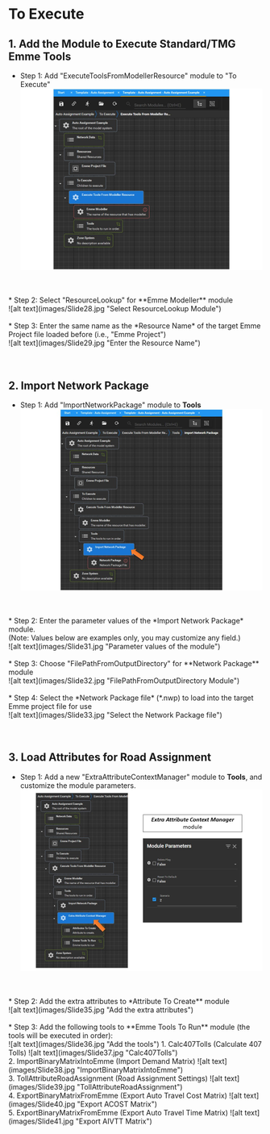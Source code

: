 # **To Execute**

## 1. Add the Module to Execute Standard/TMG Emme Tools
* Step 1: Add "ExecuteToolsFromModellerResource" module to "To Execute"<br />
![alt text](images/Slide27.jpg "ExecuteToolsFromModellerResource Module")
<br />
<br />
* Step 2: Select "ResourceLookup" for **Emme Modeller** module<br />
![alt text](images/Slide28.jpg "Select ResourceLookup Module")
<br />
<br />
* Step 3: Enter the same name as the *Resource Name* of the target Emme Project file loaded before (i.e., "Emme Project")<br />
![alt text](images/Slide29.jpg "Enter the Resource Name")
<br />
<br />
<br />

## 2. Import Network Package
* Step 1: Add "ImportNetworkPackage" module to **Tools**<br />
![alt text](images/Slide30.jpg "ImportNetworkPackage Module")
<br />
<br />
* Step 2: Enter the parameter values of the *Import Network Package* module.<br/>(Note: Values below are examples only, you may customize any field.)<br/>
![alt text](images/Slide31.jpg "Parameter values of the module")
<br />
<br />
* Step 3: Choose "FilePathFromOutputDirectory" for **Network Package** module<br />
![alt text](images/Slide32.jpg "FilePathFromOutputDirectory Module")
<br />
<br />
* Step 4: Select the *Network Package file* (*.nwp) to load into the target Emme project file for use<br />
![alt text](images/Slide33.jpg "Select the Network Package file")
<br />
<br />
<br />

## 3. Load Attributes for Road Assignment
* Step 1: Add a new "ExtraAttributeContextManager" module to **Tools**, and customize the module parameters.<br />
![alt text](images/Slide34.jpg "ExtraAttributeContextManager Module")
<br />
<br />
* Step 2: Add the extra attributes to *Attribute To Create** module<br />
![alt text](images/Slide35.jpg "Add the extra attributes")
<br />
<br />
* Step 3: Add the following tools to **Emme Tools To Run** module (the tools will be executed in order): <br />
![alt text](images/Slide36.jpg "Add the tools")
  1. Calc407Tolls (Calculate 407 Tolls)
  ![alt text](images/Slide37.jpg "Calc407Tolls")<br />
  2. ImportBinaryMatrixIntoEmme (Import Demand Matrix)
  ![alt text](images/Slide38.jpg "ImportBinaryMatrixIntoEmme")<br />
  3. TollAttributeRoadAssignment (Road Assignment Settings)
  ![alt text](images/Slide39.jpg "TollAttributeRoadAssignment")<br />
  4. ExportBinaryMatrixFromEmme (Export Auto Travel Cost Matrix)
  ![alt text](images/Slide40.jpg "Export ACOST Matrix")<br />
  5. ExportBinaryMatrixFromEmme (Export Auto Travel Time Matrix)
  ![alt text](images/Slide41.jpg "Export AIVTT Matrix")<br />




